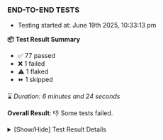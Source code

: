 ### END-TO-END TESTS

- Testing started at: June 19th 2025, 10:33:13 pm

**📦 Test Result Summary**

- ✅ 77 passed
- ❌ 1 failed
- ⚠️ 1 flaked
- ⏩ 1 skipped

⌛ _Duration: 6 minutes and 24 seconds_

**Overall Result**: 👎 Some tests failed.



<details>
    <summary>[Show/Hide] Test Result Details</summary>
    <div markdown="1">

| Test | Browser | Test Case | Tags | Result |
| :---: | :---: | :--- | :---: | :---: |
| 1 | chromium-meshery-provider | Transition to ignored state and then back to connected state |  | ⚠️ |
| 2 | chromium-meshery-provider | Transition to not found state and then back to connected state |  | ❌ |
| 3 | chromium-meshery-provider | Delete Kubernetes cluster connections |  | ➖ |

</div>
</details>


<!-- To see the full report, please visit our CI/CD pipeline with reporter. -->